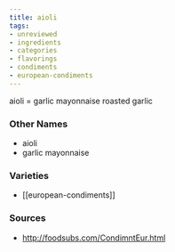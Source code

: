 ```yaml
---
title: aioli
tags:
- unreviewed
- ingredients
- categories
- flavorings
- condiments
- european-condiments
---
```

aioli = garlic mayonnaise roasted garlic

### Other Names

* aioli
* garlic mayonnaise

### Varieties

* [[european-condiments]]

### Sources
* http://foodsubs.com/CondimntEur.html
